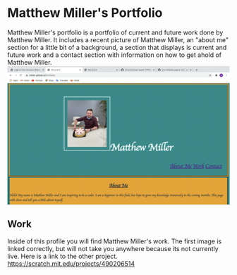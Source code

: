 # Matthew Miller's Portfolio

Matthew Miller's portfolio is a portfolio of current and future work done by Matthew Miller. It includes a recent picture of Matthew Miller, an "about me" section for a little bit of a background, a section that displays is current and future work and a contact section with information on how to get ahold of Matthew Miller. 
![image](https://github.com/Millmr/Matthew-Millers-Portfolio/blob/main/MM's%20Portfolio.png)
## Work
Inside of this profile you will find Matthew Miller's work.  The first image is linked correctly, but will not take you anywhere because its not currently live.
Here is a link to the other project. https://scratch.mit.edu/projects/490206514
